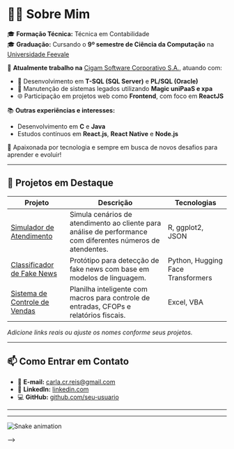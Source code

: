 # 👩‍💻 Sobre Mim

🎓 **Formação Técnica:** Técnica em Contabilidade  
🎓 **Graduação:** Cursando o **9º semestre de Ciência da Computação** na [Universidade Feevale](https://www.feevale.br)  

💼 **Atualmente trabalho na** [Cigam Software Corporativo S.A.](https://www.cigam.com.br), atuando com:
- 💾 Desenvolvimento em **T-SQL (SQL Server)** e **PL/SQL (Oracle)**
- 🔧 Manutenção de sistemas legados utilizando **Magic uniPaaS e xpa**
- 🌐 Participação em projetos web como **Frontend**, com foco em **ReactJS**

📚 **Outras experiências e interesses:**
- Desenvolvimento em **C** e **Java**
- Estudos contínuos em **React.js**, **React Native** e **Node.js**

🚀 Apaixonada por tecnologia e sempre em busca de novos desafios para aprender e evoluir!

---

## 💼 Projetos em Destaque

| Projeto | Descrição | Tecnologias |
|--------|-----------|-------------|
| [Simulador de Atendimento](https://github.com/seu-usuario/simulador-atendimento) | Simula cenários de atendimento ao cliente para análise de performance com diferentes números de atendentes. | R, ggplot2, JSON |
| [Classificador de Fake News](https://github.com/seu-usuario/classificador-fake-news) | Protótipo para detecção de fake news com base em modelos de linguagem. | Python, Hugging Face Transformers |
| [Sistema de Controle de Vendas](https://github.com/seu-usuario/controle-vendas) | Planilha inteligente com macros para controle de entradas, CFOPs e relatórios fiscais. | Excel, VBA |

*Adicione links reais ou ajuste os nomes conforme seus projetos.*

---

## 📫 Como Entrar em Contato

- 📧 **E-mail:** [carla.cr.reis@gmail.com](mailto:carla.cr.reis@gmail.com)  
- 💼 **LinkedIn:** [linkedin.com](https://www.linkedin.com/in/carla-reis-60888413b/)  
- 💻 **GitHub:** [github.com/seu-usuario](https://github.com/carla-reis-cr)

---



<hr />


![Snake animation](https://github.com/carla-reis-cr/carla-reis-cr/blob/output/github-contribution-grid-snake.svg)

</div>
-->
